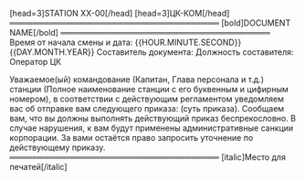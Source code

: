 [head=3]STATION XX-00[/head]
[head=3]ЦК-КОМ[/head]
═════════════════════════════════════
[bold]DOCUMENT NAME[/bold]
═════════════════════════════════════
Время от начала смены и дата: {{HOUR.MINUTE.SECOND}} {{DAY.MONTH.YEAR}}
Составитель документа:
Должность составителя: Оператор ЦК

Уважаемое(ый) командование (Капитан, Глава персонала и т.д.) станции (Полное наименование станции с его буквенным и цифирным номером), в соответствии с действующим регламентом уведомляем вас об отправке вам следующего приказа: (суть приказа).
Сообщаем вам, что вы должны выполнять действующий приказ беспрекословно. В случае нарушения, к вам будут применены административные санкции корпорации. За вами остаётся право запросить уточнение по действующему приказу.
═════════════════════════════════════
[italic]Место для печатей[/italic]
